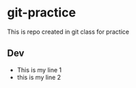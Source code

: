 # git-practice
This is repo created in git class for practice

## Dev
- This is my line 1
- this is my line 2
